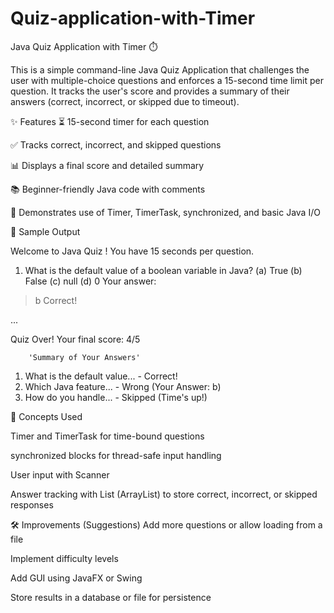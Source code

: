 # Quiz-application-with-Timer

Java Quiz Application with Timer ⏱️

This is a simple command-line Java Quiz Application that challenges the user with multiple-choice questions and enforces a 15-second time limit per question. It tracks the user's score and provides a summary of their answers (correct, incorrect, or skipped due to timeout).

✨ Features
⏳ 15-second timer for each question

✅ Tracks correct, incorrect, and skipped questions

📊 Displays a final score and detailed summary

📚 Beginner-friendly Java code with comments

🎯 Demonstrates use of Timer, TimerTask, synchronized, and basic Java I/O


🧠 Sample Output

Welcome to Java Quiz ! You have 15 seconds per question.

1. What is the default value of a boolean variable in Java?
(a) True
(b) False
(c) null
(d) 0
Your answer:
> b
Correct!

...

Quiz Over! Your final score: 4/5

        'Summary of Your Answers'
1. What is the default value... - Correct!
2. Which Java feature... - Wrong (Your Answer: b)
3. How do you handle... - Skipped (Time's up!)


📌 Concepts Used

Timer and TimerTask for time-bound questions

synchronized blocks for thread-safe input handling

User input with Scanner

Answer tracking with List<String> (ArrayList) to store correct, incorrect, or skipped responses

🛠️ Improvements (Suggestions)
Add more questions or allow loading from a file

Implement difficulty levels

Add GUI using JavaFX or Swing

Store results in a database or file for persistence

